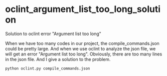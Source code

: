 # oclint_argument_list_too_long_solution
Solution to oclint error "Argument list too long"

When we have too many codes in our project, the compile_commands.json could be pretty large.
And when we use oclint to analyze the json file, we will get an error "Argument list too long".
Obviously, there are too many lines in the json file. And I give a solution to the problem.
```
python oclint.py compile_commands.json
```
